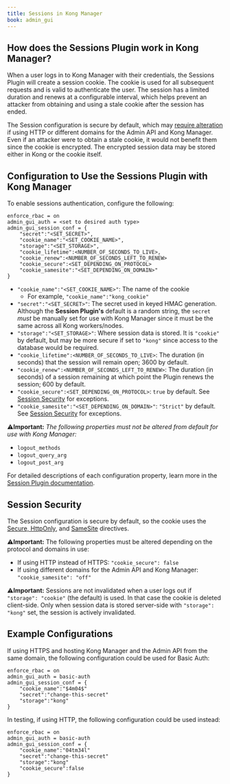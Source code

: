 ```yaml
---
title: Sessions in Kong Manager
book: admin_gui
---
```


## How does the Sessions Plugin work in Kong Manager?

When a user logs in to Kong Manager with their credentials, the Sessions Plugin 
will create a session cookie. The cookie is used for all subsequent requests and 
is valid to authenticate the user. The session has a limited duration and renews 
at a configurable interval, which helps prevent an attacker from obtaining and
 using a stale cookie after the session has ended. 

The Session configuration is secure by default, which may 
[require alteration](#session-security) if using HTTP or different domains for 
the Admin API and Kong Manager. Even if an attacker were to obtain a stale 
cookie, it would not benefit them since the cookie is encrypted. The encrypted 
session data may be stored either in Kong or the cookie itself. 

## Configuration to Use the Sessions Plugin with Kong Manager

To enable sessions authentication, configure the following:

```
enforce_rbac = on
admin_gui_auth = <set to desired auth type>
admin_gui_session_conf = {
    "secret":"<SET_SECRET>", 
    "cookie_name":"<SET_COOKIE_NAME>", 
    "storage":"<SET_STORAGE>", 
    "cookie_lifetime":<NUMBER_OF_SECONDS_TO_LIVE>, 
    "cookie_renew":<NUMBER_OF_SECONDS_LEFT_TO_RENEW>
    "cookie_secure":<SET_DEPENDING_ON_PROTOCOL>
    "cookie_samesite":"<SET_DEPENDING_ON_DOMAIN>"
}
```

* `"cookie_name":"<SET_COOKIE_NAME>"`: The name of the cookie
  * For example, `"cookie_name":"kong_cookie"`
* `"secret":"<SET_SECRET>"`: The secret used in keyed HMAC generation. Although 
  the **Session Plugin's** default is a random string, the `secret` _must_ be 
  manually set for use with Kong Manager since it must be the same across all 
  Kong workers/nodes.
* `"storage":"<SET_STORAGE>"`: Where session data is stored. It is `"cookie"` by default, but may be more secure if set to `"kong"` since access to the database would be required.
* `"cookie_lifetime":<NUMBER_OF_SECONDS_TO_LIVE>`: The duration (in seconds) that the session will remain open; 3600 by    default.
* `"cookie_renew":<NUMBER_OF_SECONDS_LEFT_TO_RENEW>`: The duration (in seconds) of a session remaining at which point 
   the Plugin renews the session; 600 by default.
* `"cookie_secure":<SET_DEPENDING_ON_PROTOCOL>`: `true` by default. See [Session Security](#session-security) for 
    exceptions.
* `"cookie_samesite":"<SET_DEPENDING_ON_DOMAIN>"`: `"Strict"` by default. See [Session Security](#session-security) for 
    exceptions.

⚠️**Important:**
*The following properties must not be altered from default for use with Kong Manager:*
* `logout_methods`
* `logout_query_arg`
* `logout_post_arg`

For detailed descriptions of each configuration property, learn more in the 
[Session Plugin documentation](/enterprise/{{page.kong_version}}/plugins/session). 

## Session Security

The Session configuration is secure by default, so the cookie uses the 
[Secure, HttpOnly](https://developer.mozilla.org/en-US/docs/Web/HTTP/Cookies#Secure_and_HttpOnly_cookies), 
and [SameSite](https://developer.mozilla.org/en-US/docs/Web/HTTP/Cookies#SameSite_cookies) 
directives. 

⚠️**Important:** The following properties must be altered depending on the protocol and domains in use:
* If using HTTP instead of HTTPS: `"cookie_secure": false`
* If using different domains for the Admin API and Kong Manager: `"cookie_samesite": "off"`

⚠️**Important:** Sessions are not invalidated when a user logs out if `"storage": "cookie"`
(the default) is used. In that case the cookie is deleted client-side. Only when session data is
stored server-side with `"storage": "kong"` set, the session is actively invalidated.


## Example Configurations

If using HTTPS and hosting Kong Manager and the Admin API from the same domain, 
the following configuration could be used for Basic Auth:

```
enforce_rbac = on
admin_gui_auth = basic-auth
admin_gui_session_conf = {
    "cookie_name":"$4m04$"
    "secret":"change-this-secret"
    "storage":"kong"
}
```

In testing, if using HTTP, the following configuration could be used instead:

```
enforce_rbac = on
admin_gui_auth = basic-auth
admin_gui_session_conf = {
    "cookie_name":"04tm34l"
    "secret":"change-this-secret"
    "storage":"kong"
    "cookie_secure":false
}
```
